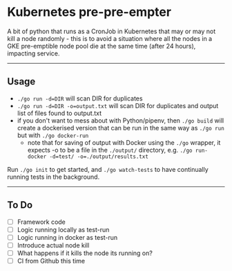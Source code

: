 # Kubernetes pre-pre-empter

A bit of python that runs as a CronJob in Kubernetes that may or may not kill a node randomly - this is to avoid a situation where all the nodes in a GKE pre-emptible node pool die at the same time (after 24 hours), impacting service.

---

## Usage

- `./go run -d=DIR` will scan DIR for duplicates
- `./go run -d=DIR -o=output.txt` will scan DIR for duplicates and output list of files found to output.txt
- if you don't want to mess about with Python/pipenv, then `./go build` will create a dockerised version that can be run in the same way as `./go run` but with `./go docker-run`
  - note that for saving of output with Docker using the `./go` wrapper, it expects -o to be a file in the `./output/` directory, e.g.
    `./go run-docker -d=test/ -o=./output/results.txt`

Run `./go init` to get started, and `./go watch-tests` to have continually running tests in the background.

---

## To Do

- [ ] Framework code
- [ ] Logic running locally as test-run
- [ ] Logic running in docker as test-run
- [ ] Introduce actual node kill
- [ ] What happens if it kills the node its running on?
- [ ] CI from Github this time
